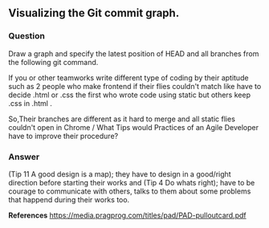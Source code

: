 ## Visualizing the Git commit graph.
### Question
Draw a graph and specify the latest position of HEAD and all branches from the following git command.

If you or other teamworks write different type of coding by their aptitude such as 2 people who make frontend if their flies couldn't match like have to decide .html or .css the first who wrote code using static but others keep .css in .html .

So,Their branches are different as it hard to merge and all static flies couldn't open in Chrome 
/ What Tips would Practices of an Agile Developer have to improve their procedure?


### Answer

(Tip 11 A good design is a map); they have to design in a good/right direction before starting their works and (Tip 4 Do whats right); have to be courage to communicate with others, talks to them about some problems that happend during their works too.


**References**
https://media.pragprog.com/titles/pad/PAD-pulloutcard.pdf

